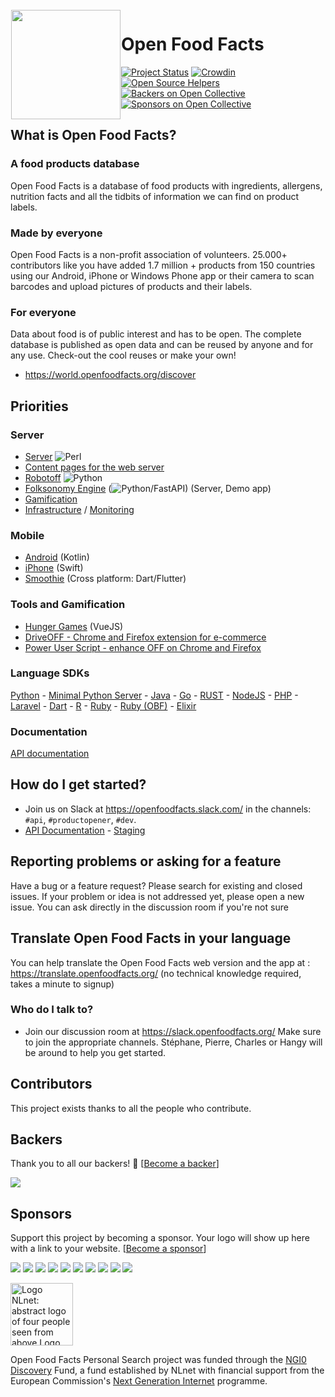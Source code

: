<img height='175' src="https://static.openfoodfacts.org/images/svg/openfoodfacts-logo-en.svg" align="left" hspace="1" vspace="1">

# Open Food Facts

[![Project Status](http://opensource.box.com/badges/active.svg)](http://opensource.box.com/badges)
[![Crowdin](https://d322cqt584bo4o.cloudfront.net/openfoodfacts/localized.svg)](https://translate.openfoodfacts.org/)
[![Open Source Helpers](https://www.codetriage.com/openfoodfacts/openfoodfacts-server/badges/users.svg)](https://www.codetriage.com/openfoodfacts/openfoodfacts-server)
[![Backers on Open Collective](https://opencollective.com/openfoodfacts-server/backers/badge.svg)](#backers)
[![Sponsors on Open Collective](https://opencollective.com/openfoodfacts-server/sponsors/badge.svg)](#sponsors)


## What is Open Food Facts?

### A food products database

Open Food Facts is a database of food products with ingredients, allergens, nutrition facts and all the tidbits of information we can find on product labels.

### Made by everyone

Open Food Facts is a non-profit association of volunteers.
25.000+ contributors like you have added 1.7 million + products from 150 countries using our Android, iPhone or Windows Phone app or their camera to scan barcodes and upload pictures of products and their labels.

### For everyone

Data about food is of public interest and has to be open. The complete database is published as open data and can be reused by anyone and for any use. Check-out the cool reuses or make your own!

* <https://world.openfoodfacts.org/discover>

## Priorities
### Server
* [Server](https://github.com/openfoodfacts/openfoodfacts-server) ![Perl](https://img.shields.io/badge/perl-%2339457E.svg?style=for-the-badge&logo=perl&logoColor=white)
* [Content pages for the web server](https://github.com/openfoodfacts/openfoodfacts-web)
* [Robotoff](https://github.com/openfoodfacts/robotoff) ![Python](https://img.shields.io/badge/python-3670A0?style=for-the-badge&logo=python&logoColor=ffdd54)
* [Folksonomy Engine](https://github.com/openfoodfacts/folksonomy_api) (![Python](https://img.shields.io/badge/python-3670A0?style=for-the-badge&logo=python&logoColor=ffdd54)/FastAPI) (Server, Demo app)
* [Gamification](https://github.com/openfoodfacts/openfoodfacts-events)
* [Infrastructure](https://github.com/openfoodfacts/openfoodfacts-infrastructure) / [Monitoring](https://github.com/openfoodfacts/openfoodfacts-monitoring)
### Mobile
* [Android](https://github.com/openfoodfacts/openfoodfacts-androidapp) (Kotlin)
* [iPhone](https://github.com/openfoodfacts/openfoodfacts-ios) (Swift)
* [Smoothie](https://github.com/openfoodfacts/smooth-app) (Cross platform: Dart/Flutter)
### Tools and Gamification
* [Hunger Games](https://github.com/openfoodfacts/openfoodfacts-hungergames) (VueJS)
* [DriveOFF - Chrome and Firefox extension for e-commerce](https://github.com/openfoodfacts/DriveOFF)
* [Power User Script - enhance OFF on Chrome and Firefox](https://github.com/openfoodfacts/openfoodfacts-)
### Language SDKs
[Python](https://github.com/openfoodfacts/openfoodfacts-python) - [Minimal Python Server](https://github.com/openfoodfacts/openfoodfacts-apirestpython) - [Java](https://github.com/openfoodfacts/openfoodfacts-java) - [Go](https://github.com/openfoodfacts/openfoodfacts-go) - [RUST](https://github.com/openfoodfacts/openfoodfacts-rust) - [NodeJS](https://github.com/openfoodfacts/openfoodfacts-nodejs) - [PHP](https://github.com/openfoodfacts/openfoodfacts-php) - [Laravel](https://github.com/openfoodfacts/openfoodfacts-laravel) - [Dart](https://github.com/openfoodfacts/openfoodfacts-dart) - [R](https://github.com/openfoodfacts/openfoodfacts-r) - [Ruby](https://github.com/openfoodfacts/openfoodfacts-ruby) - [Ruby (OBF)](https://github.com/openfoodfacts/openbeautyfacts-ruby) - [Elixir](https://github.com/openfoodfacts/openfoodfacts-elixir)

### Documentation
[API documentation](https://github.com/openfoodfacts/api-documentation)
## How do I get started?

* Join us on Slack at <https://openfoodfacts.slack.com/> in the channels: `#api`, `#productopener`, `#dev`.
* [API Documentation](https://openfoodfacts.github.io/api-documentation/) - [Staging](https://github.com/openfoodfacts/api-documentation-staging)

## Reporting problems or asking for a feature

Have a bug or a feature request? Please search for existing and closed issues. If your problem or idea is not addressed yet, please open a new issue. You can ask directly in the discussion room if you're not sure

## Translate Open Food Facts in your language

You can help translate the Open Food Facts web version and the app at :
<https://translate.openfoodfacts.org/> (no technical knowledge required, takes a minute to signup)


### Who do I talk to?

* Join our discussion room at <https://slack.openfoodfacts.org/> Make sure to join the appropriate channels. Stéphane, Pierre, Charles or Hangy will be around to help you get started.

## Contributors

This project exists thanks to all the people who contribute.


## Backers

Thank you to all our backers! 🙏 [[Become a backer](https://opencollective.com/openfoodfacts-server#backer)]

<a href="https://opencollective.com/openfoodfacts-server#backers" target="_blank"><img src="https://opencollective.com/openfoodfacts-server/backers.svg?width=890"></a>


## Sponsors

Support this project by becoming a sponsor. Your logo will show up here with a link to your website. [[Become a sponsor](https://opencollective.com/openfoodfacts-server#sponsor)]

<a href="https://opencollective.com/openfoodfacts-server/sponsor/0/website" target="_blank"><img src="https://opencollective.com/openfoodfacts-server/sponsor/0/avatar.svg"></a>
<a href="https://opencollective.com/openfoodfacts-server/sponsor/1/website" target="_blank"><img src="https://opencollective.com/openfoodfacts-server/sponsor/1/avatar.svg"></a>
<a href="https://opencollective.com/openfoodfacts-server/sponsor/2/website" target="_blank"><img src="https://opencollective.com/openfoodfacts-server/sponsor/2/avatar.svg"></a>
<a href="https://opencollective.com/openfoodfacts-server/sponsor/3/website" target="_blank"><img src="https://opencollective.com/openfoodfacts-server/sponsor/3/avatar.svg"></a>
<a href="https://opencollective.com/openfoodfacts-server/sponsor/4/website" target="_blank"><img src="https://opencollective.com/openfoodfacts-server/sponsor/4/avatar.svg"></a>
<a href="https://opencollective.com/openfoodfacts-server/sponsor/5/website" target="_blank"><img src="https://opencollective.com/openfoodfacts-server/sponsor/5/avatar.svg"></a>
<a href="https://opencollective.com/openfoodfacts-server/sponsor/6/website" target="_blank"><img src="https://opencollective.com/openfoodfacts-server/sponsor/6/avatar.svg"></a>
<a href="https://opencollective.com/openfoodfacts-server/sponsor/7/website" target="_blank"><img src="https://opencollective.com/openfoodfacts-server/sponsor/7/avatar.svg"></a>
<a href="https://opencollective.com/openfoodfacts-server/sponsor/8/website" target="_blank"><img src="https://opencollective.com/openfoodfacts-server/sponsor/8/avatar.svg"></a>
<a href="https://opencollective.com/openfoodfacts-server/sponsor/9/website" target="_blank"><img src="https://opencollective.com/openfoodfacts-server/sponsor/9/avatar.svg"></a>

<a href="https://nlnet.nl/"><img style="height:100px" src="https://static.openfoodfacts.org/images/misc/nlnet_logo.svg" alt="Logo NLnet: abstract logo of four people seen from above Logo NGI Zero: letterlogo shaped like a tag"></a>

Open Food Facts Personal Search project was funded through the <a href="https://nlnet.nl/discovery/">NGI0 Discovery</a> Fund,
a fund established by NLnet with financial support from the European Commission's <a href="https://ngi.eu">Next Generation Internet</a> programme.
